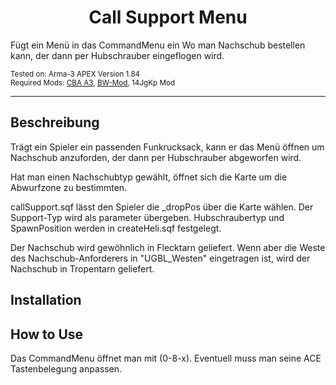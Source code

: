 <h1 align="center">
  Call Support Menu
</h1>
<p>
Fügt ein Menü in das CommandMenu ein Wo man Nachschub bestellen kann, der dann per Hubschrauber eingeflogen wird. 
</p>

<p> <sub>
    Tested on: Arma-3 APEX Version 1.84<br/>
    Required Mods: <a href="https://github.com/CBATeam/CBA_A3/releases">CBA A3</a>, <a href="http:/bwmod.de/">BW-Mod</a>, 14JgKp Mod<br/>
</p>

<hr>

## Beschreibung
<p>
Trägt ein Spieler ein passenden Funkrucksack, kann er das Menü öffnen um Nachschub anzuforden, der dann per Hubschrauber abgeworfen wird.

Hat man einen Nachschubtyp gewählt, öffnet sich die Karte um die Abwurfzone zu bestimmten. 
</p>


<p>
callSupport.sqf lässt den Spieler die _dropPos über die Karte wählen. Der Support-Typ wird als parameter übergeben.
Hubschraubertyp und SpawnPosition werden in createHeli.sqf festgelegt.
  
Der Nachschub wird gewöhnlich in Flecktarn geliefert. Wenn aber die Weste des Nachschub-Anforderers in "UGBL_Westen" eingetragen ist, wird der Nachschub in Tropentarn geliefert.
</p>



## Installation


## How to Use

Das CommandMenu öffnet man mit (0-8-x). Eventuell muss man seine ACE Tastenbelegung anpassen.
 
